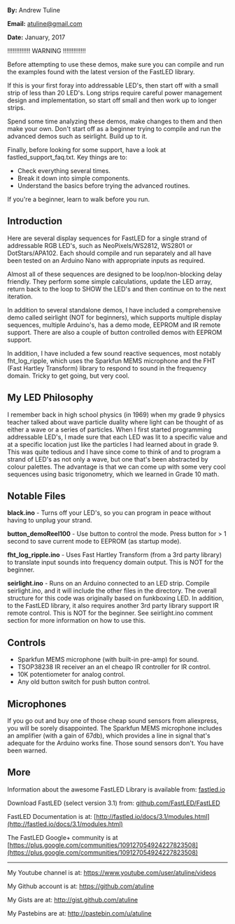 **By:** Andrew Tuline

**Email:** atuline@gmail.com

**Date:** January, 2017



!!!!!!!!!!!!! WARNING !!!!!!!!!!!!!

Before attempting to use these demos, make sure you can compile and run the examples found with the latest version of the FastLED library.

If this is your first foray into addressable LED's, then start off with a small strip of less than 20 LED's. Long strips require careful power management design and implementation, so start off small and then work up to longer strips.

Spend some time analyzing these demos, make changes to them and then make your own. Don't start off as a beginner trying to compile and run the advanced demos such as seirlight. Build up to it.

Finally, before looking for some support, have a look at fastled_support_faq.txt. Key things are to:

- Check everything several times.
- Break it down into simple components.
- Understand the basics before trying the advanced routines.

If you're a beginner, learn to walk before you run.


## Introduction

Here are several display sequences for FastLED for a single strand of addressable RGB LED's, such as NeoPixels/WS2812, WS2801 or DotStars/APA102. Each should compile and run separately and all have been tested on an Arduino Nano with appropriate inputs as required.

Almost all of these sequences are designed to be loop/non-blocking delay friendly. They perform some simple calculations, update the LED array, return back to the loop to SHOW the LED's and then continue on to the next iteration.

In addition to several standalone demos, I have included a comprehensive demo called seirlight (NOT for beginners), which supports multiple display sequences, multiple Arduino's, has a demo mode, EEPROM and IR remote support. There are also a couple of button controlled demos with EEPROM support.

In addition, I have included a few sound reactive sequences, most notably fht_log_ripple, which uses the Sparkfun MEMS microphone and the FHT (Fast Hartley Transform) library to respond to sound in the frequency domain. Tricky to get going, but very cool.


## My LED Philosophy

I remember back in high school physics (in 1969) when my grade 9 physics teacher talked about wave particle duality where light can be thought of as either a wave or a series of particles.  When I first started programming addressable LED's, I made sure that each LED was lit to a specific value and at a specific location just like the particles I had learned about in grade 9. This was quite tedious and I have since come to think of and to program a strand of LED's as not only a wave, but one that's been abstracted by colour palettes. The advantage is that we can come up with some very cool sequences using basic trigonometry, which we learned in Grade 10 math.


## Notable Files

**black.ino** - Turns off your LED's, so you can program in peace without having to unplug your strand.

**button_demoReel100** - Use button to control the mode. Press button for > 1 second to save current mode to EEPROM (as startup mode).

**fht_log_ripple.ino** - Uses Fast Hartley Transform (from a 3rd party library) to translate input sounds into frequency domain output. This is NOT for the beginner.

**seirlight.ino** - Runs on an Arduino connected to an LED strip. Compile seirlight.ino, and it will include the other files in the directory. The overall structure for this code was originally based on funkboxing LED. In addition, to the FastLED library, it also requires another 3rd party library support IR remote control. This is NOT for the beginner. See seirlight.ino comment section for more information on how to use this.


## Controls

- Sparkfun MEMS microphone (with built-in pre-amp) for sound.
- TSOP38238 IR receiver an an el cheapo IR controller for IR control.
- 10K potentiometer for analog control.
- Any old button switch for push button control.


## Microphones

If you go out and buy one of those cheap sound sensors from aliexpress, you will be sorely disappointed. The Sparkfun MEMS microphone includes an amplifier (with a gain of 67db), which provides a line in signal that's adequate for the Arduino works fine. Those sound sensors don't. You have been warned.


## More

Information about the awesome FastLED Library is available from: [fastled.io](http://fastled.io/)

Download FastLED (select version 3.1) from: [github.com/FastLED/FastLED](https://github.com/FastLED/FastLED)

FastLED Documentation is at: [http://fastled.io/docs/3.1/modules.html](http://fastled.io/docs/3.1/modules.html)

The FastLED Google+ community is at [https://plus.google.com/communities/109127054924227823508](https://plus.google.com/communities/109127054924227823508)


-----------------------------------------------------------------------------------


My Youtube channel is at:               https://www.youtube.com/user/atuline/videos

My Github account is at:                https://github.com/atuline

My Gists are at:                        http://gist.github.com/atuline

My Pastebins are at:                    http://pastebin.com/u/atuline

